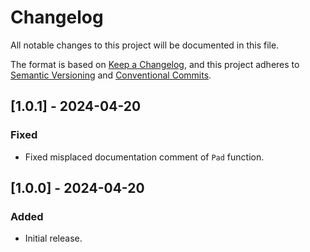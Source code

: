 # Changelog

All notable changes to this project will be documented in this file.

The format is based on [Keep a Changelog](https://keepachangelog.com/en/1.0.0/),
and this project adheres to [Semantic Versioning](https://semver.org/spec/v2.0.0.html)
and [Conventional Commits](https://www.conventionalcommits.org/en/v1.0.0/).

## [1.0.1] - 2024-04-20

### Fixed
- Fixed misplaced documentation comment of `Pad` function.

## [1.0.0] - 2024-04-20

### Added
- Initial release.
